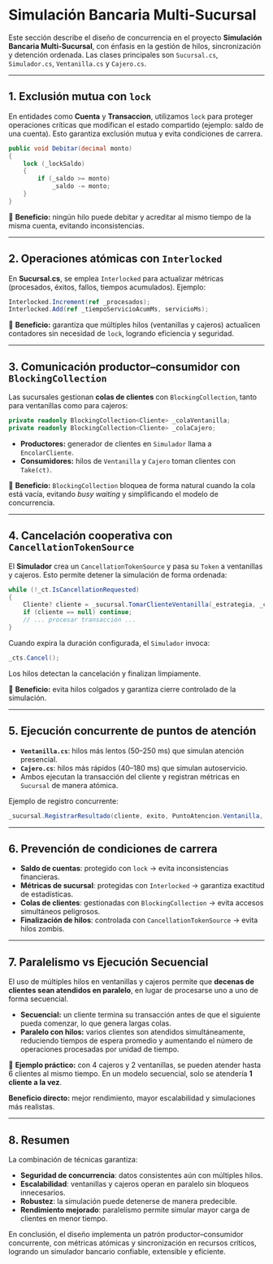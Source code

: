 
# Simulación Bancaria Multi‑Sucursal

Este sección describe el diseño de concurrencia en el proyecto **Simulación Bancaria Multi‑Sucursal**, con énfasis en la gestión de hilos, sincronización y detención ordenada. Las clases principales son `Sucursal.cs`, `Simulador.cs`, `Ventanilla.cs` y `Cajero.cs`.

---

## 1. Exclusión mutua con `lock`

En entidades como **Cuenta** y **Transaccion**, utilizamos `lock` para proteger operaciones críticas que modifican el estado compartido (ejemplo: saldo de una cuenta). Esto garantiza exclusión mutua y evita condiciones de carrera.

```csharp
public void Debitar(decimal monto)
{
    lock (_lockSaldo)
    {
        if (_saldo >= monto)
            _saldo -= monto;
    }
}
```

🔹 **Beneficio:** ningún hilo puede debitar y acreditar al mismo tiempo de la misma cuenta, evitando inconsistencias.

---

## 2. Operaciones atómicas con `Interlocked`

En **Sucursal.cs**, se emplea `Interlocked` para actualizar métricas (procesados, éxitos, fallos, tiempos acumulados). Ejemplo:

```csharp
Interlocked.Increment(ref _procesados);
Interlocked.Add(ref _tiempoServicioAcumMs, servicioMs);
```

🔹 **Beneficio:** garantiza que múltiples hilos (ventanillas y cajeros) actualicen contadores sin necesidad de `lock`, logrando eficiencia y seguridad.

---

## 3. Comunicación productor–consumidor con `BlockingCollection`

Las sucursales gestionan **colas de clientes** con `BlockingCollection`, tanto para ventanillas como para cajeros:

```csharp
private readonly BlockingCollection<Cliente> _colaVentanilla;
private readonly BlockingCollection<Cliente> _colaCajero;
```

* **Productores:** generador de clientes en `Simulador` llama a `EncolarCliente`.
* **Consumidores:** hilos de `Ventanilla` y `Cajero` toman clientes con `Take(ct)`.

🔹 **Beneficio:** `BlockingCollection` bloquea de forma natural cuando la cola está vacía, evitando *busy waiting* y simplificando el modelo de concurrencia.

---

## 4. Cancelación cooperativa con `CancellationTokenSource`

El **Simulador** crea un `CancellationTokenSource` y pasa su `Token` a ventanillas y cajeros. Esto permite detener la simulación de forma ordenada:

```csharp
while (!_ct.IsCancellationRequested)
{
    Cliente? cliente = _sucursal.TomarClienteVentanilla(_estrategia, _ct);
    if (cliente == null) continue;
    // ... procesar transacción ...
}
```

Cuando expira la duración configurada, el `Simulador` invoca:

```csharp
_cts.Cancel();
```

Los hilos detectan la cancelación y finalizan limpiamente.

🔹 **Beneficio:** evita hilos colgados y garantiza cierre controlado de la simulación.

---

## 5. Ejecución concurrente de puntos de atención

* **`Ventanilla.cs`**: hilos más lentos (50–250 ms) que simulan atención presencial.
* **`Cajero.cs`**: hilos más rápidos (40–180 ms) que simulan autoservicio.
* Ambos ejecutan la transacción del cliente y registran métricas en `Sucursal` de manera atómica.

Ejemplo de registro concurrente:

```csharp
_sucursal.RegistrarResultado(cliente, exito, PuntoAtencion.Ventanilla, servicioMs);
```

---

## 6. Prevención de condiciones de carrera

* **Saldo de cuentas**: protegido con `lock` → evita inconsistencias financieras.
* **Métricas de sucursal**: protegidas con `Interlocked` → garantiza exactitud de estadísticas.
* **Colas de clientes**: gestionadas con `BlockingCollection` → evita accesos simultáneos peligrosos.
* **Finalización de hilos**: controlada con `CancellationTokenSource` → evita hilos zombis.

---

## 7. Paralelismo vs Ejecución Secuencial

El uso de múltiples hilos en ventanillas y cajeros permite que **decenas de clientes sean atendidos en paralelo**, en lugar de procesarse uno a uno de forma secuencial.

* **Secuencial:** un cliente termina su transacción antes de que el siguiente pueda comenzar, lo que genera largas colas.
* **Paralelo con hilos:** varios clientes son atendidos simultáneamente, reduciendo tiempos de espera promedio y aumentando el número de operaciones procesadas por unidad de tiempo.

🔹 **Ejemplo práctico:** con 4 cajeros y 2 ventanillas, se pueden atender hasta 6 clientes al mismo tiempo. En un modelo secuencial, solo se atendería **1 cliente a la vez**.

**Beneficio directo:** mejor rendimiento, mayor escalabilidad y simulaciones más realistas.

---

## 8. Resumen

La combinación de técnicas garantiza:

* **Seguridad de concurrencia**: datos consistentes aún con múltiples hilos.
* **Escalabilidad**: ventanillas y cajeros operan en paralelo sin bloqueos innecesarios.
* **Robustez**: la simulación puede detenerse de manera predecible.
* **Rendimiento mejorado**: paralelismo permite simular mayor carga de clientes en menor tiempo.

En conclusión, el diseño implementa un patrón productor–consumidor concurrente, con métricas atómicas y sincronización en recursos críticos, logrando un simulador bancario confiable, extensible y eficiente.

